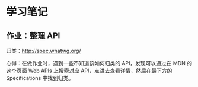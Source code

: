 # 学习笔记

## 作业：整理 API

归类：http://spec.whatwg.org/

心得：在做作业时，遇到一些不知道该如何归类的 API，发现可以通过在 MDN 的这个页面 [Web APIs](https://developer.mozilla.org/en-US/docs/Web/API) 上搜索对应 API，点进去查看详情，然后在最下方的 Specifications 中找到归类。
